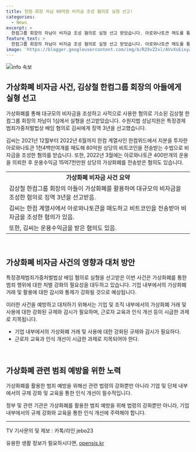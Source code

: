 ```yaml
---
title: 한컴 회장 차남 90억원 비자금 조성 혐의로 실형 선고!
categories:
  - News
excerpt: >
  한컴그룹 회장의 차남이 비자금 조성 혐의로 실형 선고 받았습니다. 아로와나토큰 매도를 통해 80억원의 비트코인을 획득한 것으로 알려졌으며, 운용수익금 또한 수령한 혐의가 제기됐습니다. (150자)
feature_text: >
  한컴그룹 회장의 차남이 비자금 조성 혐의로 실형 선고 받았습니다. 아로와나토큰 매도를 통해 80억원의 비트코인을 획득한 것으로 알려졌으며, 운용수익금 또한 수령한 혐의가 제기됐습니다. (150자)
image: 'https://blogger.googleusercontent.com/img/b/R29vZ2xl/AVvXsEixyZcFfHzMRdzZMjFBmAUKJYCLCGyLL1o632UiGVXcaFdKo_bkvkuCioo0uUKlGfBVcT3P84aROyZIXSBEx3Aw5nCQ3pTgDom1WDC4m8eifvWiAmWEEVb4x6G_l8C0QH225ldMjyaFvpxGEBGNO37VmDTDMHGhJPq73UglMfDca1-0aw/s1600/blogspot.png'
---
```


<p><img src="https://blogger.googleusercontent.com/img/b/R29vZ2xl/AVvXsEixyZcFfHzMRdzZMjFBmAUKJYCLCGyLL1o632UiGVXcaFdKo_bkvkuCioo0uUKlGfBVcT3P84aROyZIXSBEx3Aw5nCQ3pTgDom1WDC4m8eifvWiAmWEEVb4x6G_l8C0QH225ldMjyaFvpxGEBGNO37VmDTDMHGhJPq73UglMfDca1-0aw/s1600/blogspot.png" alt="info 속보" /></p>

<h2 data-ke-size="size26">가상화폐 비자금 사건, 김상철 한컴그룹 회장의 아들에게 실형 선고</h2>

<p>가상화폐를 통해 대규모의 비자금을 조성하고 사적으로 사용한 혐의로 기소된 김상철 한컴그룹 회장의 차남이 1심에서 실형을 선고받았습니다. 수원지법 성남지원은 특정경제범죄가중처벌법상 배임 혐의로 김씨에게 징역 3년을 선고했습니다.</p>

<p data-ke-size="size16">김씨는 2021년 12월부터 2022년 6월까지 한컴 계열사인 한컴위드에서 지분을 투자한 아로와나토큰 1천4백만여개를 매도해 80억원 상당의 비트코인을 전송받는 수법으로 비자금을 조성한 혐의를 받습니다. 또한, 2022년 3월에는 아로와나토큰 400만개의 운용을 의뢰한 후 운용수익금 15억7천만원 상당의 가상화폐를 전송받은 혐의도 있습니다.</p>

<table>
  <tr>
    <td style="text-align: center; height: 17px;"><b>가상화폐 비자금 사건 요약</b></td>
  </tr>
  <tr>
    <td style="text-align: left; height: 17px;">김상철 한컴그룹 회장의 아들이 가상화폐를 활용하여 대규모의 비자금을 조성한 혐의로 징역 3년을 선고받음.</td>
  </tr>
  <tr>
    <td style="text-align: left; height: 17px;">김씨는 한컴 계열사에서 아로와나토큰을 매도하고 비트코인을 전송받아 비자금을 조성한 혐의가 있음.</td>
  </tr>
  <tr>
    <td style="text-align: left; height: 17px;">또한, 김씨는 운용수익금을 받은 혐의도 있음.</td>
  </tr>
</table>

<p data-ke-size="size16">&nbsp;</p>

<h2 data-ke-size="size26">가상화폐 비자금 사건의 영향과 대처 방안</h2>

<p>특정경제범죄가중처벌법상 배임 혐의로 실형을 선고받은 이번 사건은 가상화폐를 통한 범죄 행위에 대한 처벌 강화의 필요성을 대두하고 있습니다. 기업 내부에서의 가상화폐 거래 및 활용에 대한 감시와 통제가 강화될 것으로 예상됩니다.</p>

<p data-ke-size="size16">이러한 사건을 예방하고 대처하기 위해서는 기업 및 조직 내부에서의 가상화폐 거래 및 사용에 대한 강화된 규제와 감시가 필요하며, 근로자 교육과 인식 개선 등이 시급한 과제로 지목됩니다.</p>

<ul>
  <li>기업 내부에서의 가상화폐 거래 및 사용에 대한 강화된 규제와 감시가 필요하다.</li>
  <li>근로자 교육과 인식 개선이 시급한 과제로 지목되어야 한다.</li>
</ul>

<p data-ke-size="size16">&nbsp;</p>

<h2 data-ke-size="size26">가상화폐 관련 범죄 예방을 위한 노력</h2>

<p>가상화폐를 활용한 범죄 예방을 위해선 관련 법령의 강화뿐만 아니라 기업 및 단체 내부에서의 규제 강화 및 교육을 통한 인식 개선이 필수적입니다.</p>

<p data-ke-size="size16">정부 및 관련 기관은 가상화폐를 활용한 범죄 예방을 위해 법령의 강화뿐만 아니라, 기업 내부에서의 규제 강화와 교육을 통한 인식 개선에 주력해야 합니다.</p>

<hr>

<p>TV 기사문의 및 제보 : 카톡/라인 jebo23</p>
유용한 생활 정보가 필요하시다면, <a href="https://opensis.kr" rel="dofollow">opensis.kr</a>


